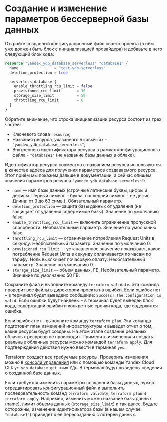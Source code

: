# Создание и изменение параметров бессерверной базы данных

Откройте созданный конфигурационный файл своего проекта (в нём уже должен быть [блок с инициализацией провайдера](./configure.md)) и добавьте в него следующий блок кода:

```tf
resource "yandex_ydb_database_serverless" "database1" {
  name                = "test-ydb-serverless"
  deletion_protection = true

  serverless_database {
    enable_throttling_rcu_limit = false
    provisioned_rcu_limit       = 10
    storage_size_limit          = 50
    throttling_rcu_limit        = 0
  }
}
```

Обратите внимание, что строка инициализации ресурса состоит из трех частей: 
* Ключевого слова `resource`;
* Названия ресурса, указанного в кавычках - `"yandex_ydb_database_serverless"`;
* Внутреннего идентификатора ресурса в рамках конфигурационного файла - `"database1"` (не название базы данных в облаке).

Идентификатор ресурса совместно с названием ресурса используются в качестве адреса для получения параметров создаваемого ресурса. Этот приём мы покажем дальше в документации, а сейчас опишем значения параметров ресурса `"yandex_ydb_database_serverless"`:
* `name` — имя базы данных (строчные латинские буквы, цифры и дефисы. Первый символ – буква, последний символ - не дефис. Длина: от 3 до 63 симв.). Обязательный параметр. 
* `deletion_protection` — защита базы данных от удаления (не защищает от удаления содержимое базы). Значение по умолчанию false.
* `enable_throttling_rcu_limit` — включить ограничение пропускной способности. Необязательный параметр. Значение по умолчанию false.
* `throttling_rcu_limit` — ограничение потребления Request Units в секунду. Необязательный параметр. Значение по умолчанию 0.
* `provisioned_rcu_limit` — устанавленное значение показывает, какое потребление Request Units в секунду оплачивается по часам по тарифу. Ноль выключает почасовую оплату. Необязательный параметр. Значение по умолчанию 0.
* `storage_size_limit` — объем данных, ГБ. Необязательный параметр. Значение по умолчанию 50 ГБ.

Сохраните файл и выполните команду `terraform validate`. Эта команда проверит все файлы в директории проекта на ошибки. Если ошибок нет – в терминал будет выведено сообщение: `Success! The configuration is valid`. Если ошибки будут найдены – в терминал будет выведен блок кода, содержащий ошибки и конкретные срочки кода, где содержится ошибка. 

Если ошибок нет – выполните команду `terraform plan`. Эта команда подготовит план изменений инфраструктуры и выведет отчет о том, какие ресурсы будут созданы. На этом этапе создание реальных облачных ресурсов не происходит. Применить изменения и создать реальные облачные ресурсы можно командой `terraform apply`. Для подтверждения действия нужно ввести в терминал `yes`.

Terraform создаст все требуемые ресурсы. Проверить изменения можно в [консоли управления](https://console.cloud.yandex.ru/) или с помощью команды Yandex Cloud CLI: `yc ydb database get <имя_БД>`. В терминал будут выведены сведения о созданной базе данных.

Если требуется изменить параметры созданной базы данных, нужно отредактировать конфигурационный файл и выполнить последовательность команд `terraform validate`, `terraform plan` и `terraform apply`. Например, изменить можно название базы данных (name), лимит объема данных (`storage_size_limit`) и так далее. Будьте осторожны, изменение идентификатора базы (в нашем случае `"database1"`) приведет к её пересозданию с потерей данных.